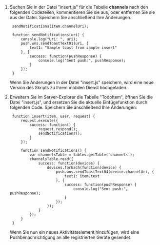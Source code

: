 1.  Suchen Sie in der Datei "insert.js" für die Tabelle **channels** nach den folgenden Codezeilen, kommentieren Sie sie aus, oder entfernen Sie sie aus der Datei. Speichern Sie anschließend Ihre Änderungen.
    
         sendNotifications(item.channelUri);
        
         function sendNotifications(uri) {
             console.log("Uri: ", uri);
             push.wns.sendToastText01(uri, {
                 text1: "Sample toast from sample insert"
             }, {
                 success: function(pushResponse) {
                     console.log("Sent push:", pushResponse);
                 }
             });
         }
    
    Wenn Sie Änderungen in der Datei "insert.js" speichern, wird eine neue Version des Skripts zu Ihrem mobilen Dienst hochgeladen.

2.  Erweitern Sie im Server-Explorer die Tabelle "TodoItem", öffnen Sie die Datei "insert.js", und ersetzen Sie die aktuelle Einfügefunktion durch folgenden Code. Speichern Sie anschließend Ihre Änderungen:
    
         function insert(item, user, request) {
             request.execute({
                 success: function() {
                     request.respond();
                     sendNotifications();
                 }
             });
        	
             function sendNotifications() {
                 var channelsTable = tables.getTable('channels');
                 channelsTable.read({
                     success: function(devices) {
                         devices.forEach(function(device) {
                             push.wns.sendToastText04(device.channelUri, {
                                 text1: item.text
                             }, {
                                 success: function(pushResponse) {
                                     console.log("Sent push:", pushResponse);
                                 }
                             });
                         });
                     }
                 });
             }
         }
    
    Wenn Sie nun ein neues Aktivitätselement hinzufügen, wird eine Pushbenachrichtigung an alle registrierten Geräte gesendet.